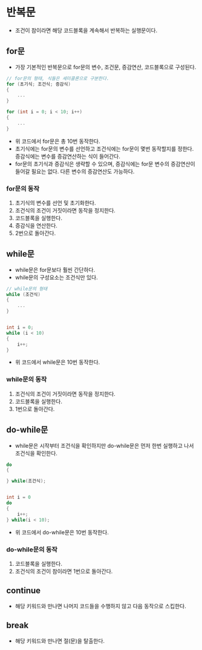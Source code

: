 # 반복문
- 조건이 참이라면 해당 코드블록을 계속해서 반복하는 실행문이다.
## for문
- 가장 기본적인 반복문으로 for문의 변수, 조건문, 증감연산, 코드블록으로 구성된다.

```cpp
// for문의 형태, 식들은 세미콜론으로 구분한다.
for (초기식; 조건식; 증감식)
{
    ...
}

for (int i = 0; i < 10; i++)
{
    ...
}
```

- 위 코드에서 for문은 총 10번 동작한다.
- 초기식에는 for문의 변수를 선언하고 조건식에는 for문이 몇번 동작할지를 정한다. 증감식에는 변수를 증감연산하는 식이 들어간다.
- for문의 초기식과 증감식은 생략할 수 있으며, 증감식에는 for문 변수의 증감연산이 들어갈 필요는 없다. 다른 변수의 증감연산도 가능하다.
### for문의 동작
1. 초기식의 변수를 선언 및 초기화한다.
2. 조건식의 조건이 거짓이라면 동작을 정지한다.
3. 코드블록을 실행한다.
4. 증감식을 연산한다.
5. 2번으로 돌아간다.
## while문
- while문은 for문보다 훨씬 간단하다.
- while문의 구성요소는 조건식만 있다.

```cpp
// while문의 형태
while (조건식)
{
    ...
}


int i = 0;
while (i < 10)
{
    i++;
}
```

- 위 코드에서 while문은 10번 동작한다.
### while문의 동작
1. 조건식의 조건이 거짓이라면 동작을 정지한다.
2. 코드블록을 실행한다.
3. 1번으로 돌아간다.
## do-while문
- while문은 시작부터 조건식을 확인하지만 do-while문은 먼저 한번 실행하고 나서 조건식을 확인한다.

```cpp
do
{

} while(조건식);


int i = 0
do
{
    i++;
} while(i < 10);
```

- 위 코드에서 do-while문은 10번 동작한다.
### do-while문의 동작
1. 코드블록을 실행한다.
2. 조건식의 조건이 참이라면 1번으로 돌아간다.
## continue
- 해당 키워드와 만나면 나머지 코드들을 수행하지 않고 다음 동작으로 스킵한다.
## break
- 해당 키워드와 만나면 절(문)을 탈출한다.